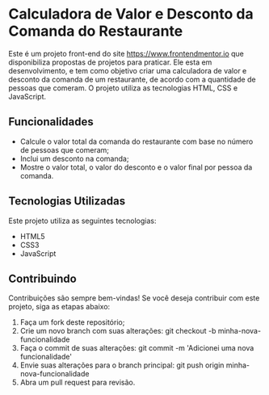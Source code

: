 # Calculadora de Valor e Desconto da Comanda do Restaurante

Este é um projeto front-end do site https://www.frontendmentor.io que disponibiliza propostas de projetos para praticar. Ele esta em desenvolvimento, e tem como objetivo criar uma calculadora de valor e desconto da comanda de um restaurante, de acordo com a quantidade de pessoas que comeram. O projeto utiliza as tecnologias HTML, CSS e JavaScript. 

## Funcionalidades

- Calcule o valor total da comanda do restaurante com base no número de pessoas que comeram;
- Inclui um desconto na comanda;
- Mostre o valor total, o valor do desconto e o valor final por pessoa da comanda. 

## Tecnologias Utilizadas

Este projeto utiliza as seguintes tecnologias:

- HTML5
- CSS3
- JavaScript

## Contribuindo

Contribuições são sempre bem-vindas! Se você deseja contribuir com este projeto, siga as etapas abaixo:

 1. Faça um fork deste repositório;
 2. Crie um novo branch com suas alterações: git checkout -b minha-nova-funcionalidade
 3. Faça o commit de suas alterações: git commit -m 'Adicionei uma nova funcionalidade'
 4. Envie suas alterações para o branch principal: git push origin minha-nova-funcionalidade
 5. Abra um pull request para revisão.
